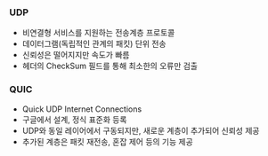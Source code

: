 ### UDP
- 비연결형 서비스를 지원하는 전송계층 프로토콜
- 데이터그램(독립적인 관계의 패킷) 단위 전송
- 신뢰성은 떨어지지만 속도가 빠름
- 헤더의 CheckSum 필드를 통해 최소한의 오류만 검출

### QUIC
- Quick UDP Internet Connections
- 구글에서 설계, 정식 표준화 등록
- UDP와 동일 레이어에서 구동되지만, 새로운 계층이 추가되어 신뢰성 제공
- 추가된 계층은 패킷 재전송, 혼잡 제어 등의 기능 제공